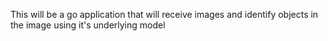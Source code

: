This will be a go application that will receive images and identify objects in the image using it's underlying model